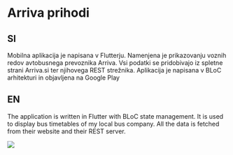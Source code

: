 # Arriva prihodi 
## SI
Mobilna aplikacija je napisana v Flutterju. Namenjena je prikazovanju voznih redov avtobusnega prevoznika Arriva. Vsi podatki se pridobivajo iz spletne strani Arriva.si ter njihovega REST strežnika. 
Aplikacija je napisana v BLoC arhitekturi in objavljena na Google Play
## EN
The application is written in Flutter with BLoC state management. It is used to display bus timetables of my local bus company. All the data is fetched from their website and their REST server.

[![](https://play.google.com/intl/en_us/badges/static/images/badges/en_badge_web_generic.png)](https://play.google.com/store/apps/details?id=com.andraz.bus_time_table)
